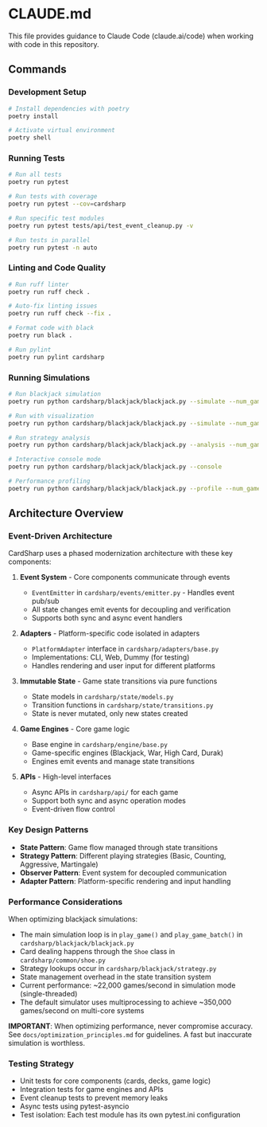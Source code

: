 # CLAUDE.md

This file provides guidance to Claude Code (claude.ai/code) when working with code in this repository.

## Commands

### Development Setup
```bash
# Install dependencies with poetry
poetry install

# Activate virtual environment
poetry shell
```

### Running Tests
```bash
# Run all tests
poetry run pytest

# Run tests with coverage
poetry run pytest --cov=cardsharp

# Run specific test modules
poetry run pytest tests/api/test_event_cleanup.py -v

# Run tests in parallel
poetry run pytest -n auto
```

### Linting and Code Quality
```bash
# Run ruff linter
poetry run ruff check .

# Auto-fix linting issues
poetry run ruff check --fix .

# Format code with black
poetry run black .

# Run pylint
poetry run pylint cardsharp
```

### Running Simulations
```bash
# Run blackjack simulation
poetry run python cardsharp/blackjack/blackjack.py --simulate --num_games 10000

# Run with visualization
poetry run python cardsharp/blackjack/blackjack.py --simulate --num_games 10000 --vis

# Run strategy analysis
poetry run python cardsharp/blackjack/blackjack.py --analysis --num_games 5000

# Interactive console mode
poetry run python cardsharp/blackjack/blackjack.py --console

# Performance profiling
poetry run python cardsharp/blackjack/blackjack.py --profile --num_games 1000
```

## Architecture Overview

### Event-Driven Architecture
CardSharp uses a phased modernization architecture with these key components:

1. **Event System** - Core components communicate through events
   - `EventEmitter` in `cardsharp/events/emitter.py` - Handles event pub/sub
   - All state changes emit events for decoupling and verification
   - Supports both sync and async event handlers

2. **Adapters** - Platform-specific code isolated in adapters
   - `PlatformAdapter` interface in `cardsharp/adapters/base.py`
   - Implementations: CLI, Web, Dummy (for testing)
   - Handles rendering and user input for different platforms

3. **Immutable State** - Game state transitions via pure functions
   - State models in `cardsharp/state/models.py`
   - Transition functions in `cardsharp/state/transitions.py`
   - State is never mutated, only new states created

4. **Game Engines** - Core game logic
   - Base engine in `cardsharp/engine/base.py`
   - Game-specific engines (Blackjack, War, High Card, Durak)
   - Engines emit events and manage state transitions

5. **APIs** - High-level interfaces
   - Async APIs in `cardsharp/api/` for each game
   - Support both sync and async operation modes
   - Event-driven flow control

### Key Design Patterns

- **State Pattern**: Game flow managed through state transitions
- **Strategy Pattern**: Different playing strategies (Basic, Counting, Aggressive, Martingale)
- **Observer Pattern**: Event system for decoupled communication
- **Adapter Pattern**: Platform-specific rendering and input handling

### Performance Considerations

When optimizing blackjack simulations:
- The main simulation loop is in `play_game()` and `play_game_batch()` in `cardsharp/blackjack/blackjack.py`
- Card dealing happens through the `Shoe` class in `cardsharp/common/shoe.py`
- Strategy lookups occur in `cardsharp/blackjack/strategy.py`
- State management overhead in the state transition system
- Current performance: ~22,000 games/second in simulation mode (single-threaded)
- The default simulator uses multiprocessing to achieve ~350,000 games/second on multi-core systems

**IMPORTANT**: When optimizing performance, never compromise accuracy. See `docs/optimization_principles.md` for guidelines. A fast but inaccurate simulation is worthless.

### Testing Strategy

- Unit tests for core components (cards, decks, game logic)
- Integration tests for game engines and APIs
- Event cleanup tests to prevent memory leaks
- Async tests using pytest-asyncio
- Test isolation: Each test module has its own pytest.ini configuration